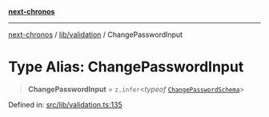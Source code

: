 [**next-chronos**](../../../README.md)

***

[next-chronos](../../../README.md) / [lib/validation](../README.md) / ChangePasswordInput

# Type Alias: ChangePasswordInput

> **ChangePasswordInput** = `z.infer`\<*typeof* [`ChangePasswordSchema`](../variables/ChangePasswordSchema.md)\>

Defined in: [src/lib/validation.ts:135](https://github.com/Bababum95/next-chronos/blob/41860730c8dd12c16699269e1eee86402c8d1a9f/src/lib/validation.ts#L135)
